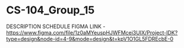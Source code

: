 # CS-104_Group_15
DESCRIPTION
SCHEDULE
FIGMA LINK - https://www.figma.com/file/1z0aMYeuspHJWFMcei3UIX/Project-IDK?type=design&node-id=4-9&mode=design&t=kpV1O1GL5FDREcbE-0 

